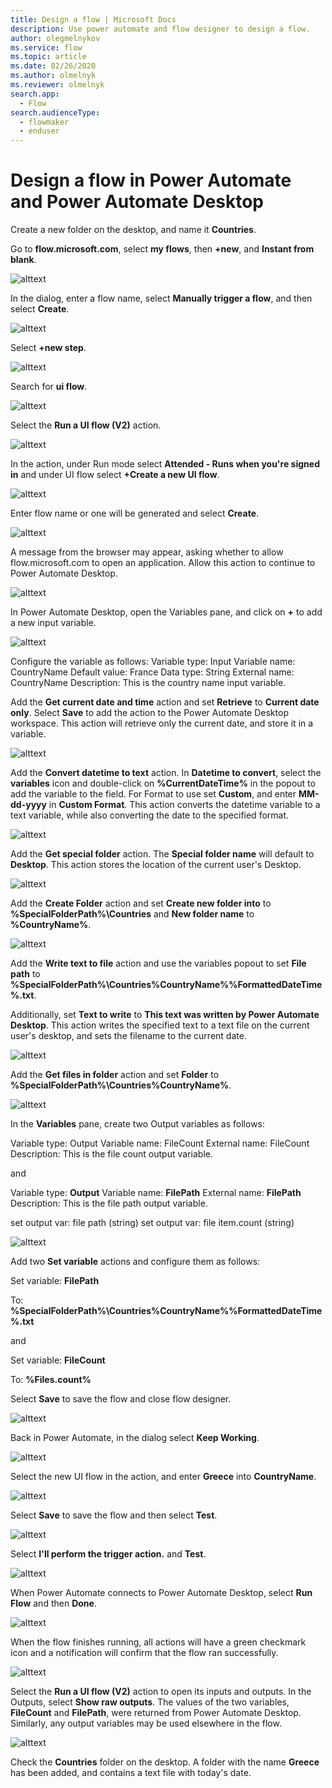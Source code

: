 ```yaml
---
title: Design a flow | Microsoft Docs
description: Use power automate and flow designer to design a flow.
author: olegmelnykov
ms.service: flow
ms.topic: article
ms.date: 02/26/2020
ms.author: olmelnyk
ms.reviewer: olmelnyk
search.app: 
  - Flow
search.audienceType: 
  - flowmaker
  - enduser
---
```


# Design a flow in Power Automate and Power Automate Desktop

Create a new folder on the desktop, and name it **Countries**.

Go to **flow.microsoft.com**, select **my flows**, then **+new**, and **Instant from blank**.

![alttext](\media\design-flow\imgname.png)

In the dialog, enter a flow name, select **Manually trigger a flow**, and then select **Create**.

![alttext](\media\design-flow\imgname.png)

Select **+new step**.

![alttext](\media\design-flow\imgname.png)

Search for **ui flow**.

![alttext](\media\design-flow\imgname.png)

Select the **Run a UI flow (V2)** action.

![alttext](\media\design-flow\imgname.png)

In the action, under Run mode select **Attended - Runs when you're signed in** and under UI flow select **+Create a new UI flow**.

![alttext](\media\design-flow\imgname.png)

Enter flow name or one will be generated and select **Create**.

![alttext](\media\design-flow\imgname.png)

A message from the browser may appear, asking whether to allow flow.microsoft.com to open an application. Allow this action to continue to Power Automate Desktop.

![alttext](\media\design-flow\imgname.png)

In Power Automate Desktop, open the Variables pane, and click on **+** to add a new input variable.

![alttext](\media\design-flow\imgname.png)

Configure the variable as follows:
Variable type: Input
Variable name: CountryName
Default value: France
Data type: String
External name: CountryName
Description: This is the country name input variable.

Add the **Get current date and time** action and set **Retrieve** to **Current date only**. Select **Save** to add the action to the Power Automate Desktop workspace. This action will retrieve only the current date, and store it in a variable.

![alttext](\media\design-flow\imgname.png)

Add the **Convert datetime to text** action. In **Datetime to convert**, select the **variables** icon and double-click on **%CurrentDateTime%** in the popout to add the variable to the field. For Format to use set **Custom**, and enter **MM-dd-yyyy** in **Custom Format**. This action converts the datetime variable to a text variable, while also converting the date to the specified format.

![alttext](\media\design-flow\imgname.png)

Add the **Get special folder** action. The **Special folder name** will default to **Desktop**. This action stores the location of the current user's Desktop.

![alttext](\media\design-flow\imgname.png)

Add the **Create Folder** action and set **Create new folder into** to **%SpecialFolderPath%\Countries** and **New folder name** to **%CountryName%**.

![alttext](\media\design-flow\imgname.png)

Add the **Write text to file** action and use the variables popout to set **File path** to **%SpecialFolderPath%\Countries\%CountryName%\%FormattedDateTime%.txt**.

Additionally, set **Text to write** to **This text was written by Power Automate Desktop**. This action writes the specified text to a text file on the current user's desktop, and sets the filename to the current date.

![alttext](\media\design-flow\imgname.png)

Add the **Get files in folder** action and set **Folder** to **%SpecialFolderPath%\Countries\%CountryName%**.

![alttext](\media\design-flow\imgname.png)

In the **Variables** pane, create two Output variables as follows:

Variable type: Output
Variable name: FileCount
External name: FileCount
Description: This is the file count output variable.

and

Variable type: **Output**
Variable name: **FilePath**
External name: **FilePath**
Description: This is the file path output variable.

set output var: file path (string)
set output var: file item.count (string)

![alttext](\media\design-flow\imgname.png)

Add two **Set variable** actions and configure them as follows:

Set variable: **FilePath**

To: **%SpecialFolderPath%\Countries\%CountryName%\%FormattedDateTime%.txt**

and

Set variable: **FileCount**

To: **%Files.count%**

Select **Save** to save the flow and close flow designer.

![alttext](\media\design-flow\imgname.png)

Back in Power Automate, in the dialog select **Keep Working**.

![alttext](\media\design-flow\imgname.png)

Select the new UI flow in the action, and enter **Greece** into **CountryName**.

![alttext](\media\design-flow\imgname.png)

Select **Save** to save the flow and then select **Test**.

![alttext](\media\design-flow\imgname.png)

Select **I'll perform the trigger action.** and **Test**.

![alttext](\media\design-flow\imgname.png)

When Power Automate connects to Power Automate Desktop, select **Run Flow** and then **Done**.

![alttext](\media\design-flow\imgname.png)

When the flow finishes running, all actions will have a green checkmark icon and a notification will confirm that the flow ran successfully.

![alttext](\media\design-flow\imgname.png)

Select the **Run a UI flow (V2)** action to open its inputs and outputs. In the Outputs, select **Show raw outputs**. The values of the two variables, **FileCount** and **FilePath**, were returned from Power Automate Desktop. Similarly, any output variables may be used elsewhere in the flow.

![alttext](\media\design-flow\imgname.png)

Check the **Countries** folder on the desktop. A folder with the name **Greece** has been added, and contains a text file with today's date.